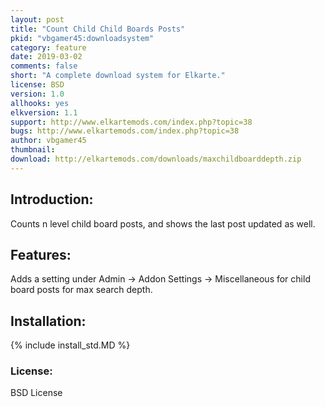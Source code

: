 ```yaml
---
layout: post
title: "Count Child Child Boards Posts"
pkid: "vbgamer45:downloadsystem"
category: feature
date: 2019-03-02
comments: false
short: "A complete download system for Elkarte."
license: BSD
version: 1.0
allhooks: yes
elkversion: 1.1
support: http://www.elkartemods.com/index.php?topic=38
bugs: http://www.elkartemods.com/index.php?topic=38
author: vbgamer45
thumbnail:
download: http://elkartemods.com/downloads/maxchildboarddepth.zip
---
```


## Introduction:
Counts n level child board posts, and shows the last post updated as well.

## Features:
Adds a setting under Admin -> Addon Settings -> Miscellaneous for child board posts for max search depth. 

## Installation:
{% include install_std.MD %}

### License:
BSD License
